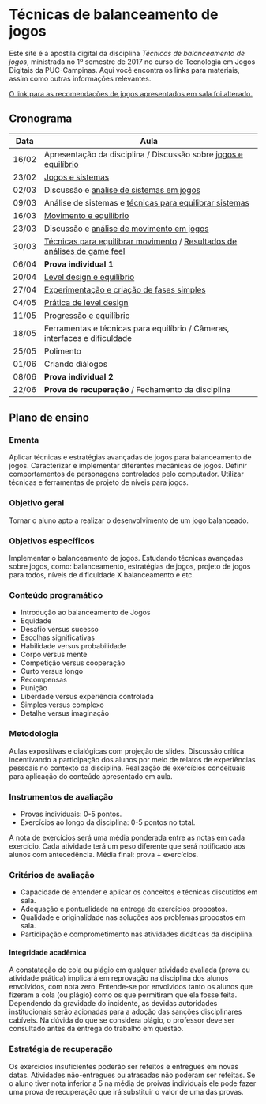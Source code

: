 # Técnicas de balanceamento de jogos

Este site é a apostila digital da disciplina *Técnicas de balanceamento de jogos*, ministrada no 1º semestre de 2017 no curso de Tecnologia em Jogos Digitais da PUC-Campinas. Aqui você encontra os links para materiais, assim como outras informações relevantes.

[O link para as recomendações de jogos apresentados em sala foi alterado.](https://puccjogos.github.io/recomendacoes-enric/)

## Cronograma

Data  | Aula
----- | ----
16/02 | Apresentação da disciplina / Discussão sobre [jogos e equilíbrio](aulas/jogos-e-equilibrio.md)
23/02 | [Jogos e sistemas](aulas/jogos-e-sistemas.md)
02/03 | Discussão e [análise de sistemas em jogos](aulas/analise-sistemas.md)
09/03 | Análise de sistemas e [técnicas para equilibrar sistemas](aulas/tecnicas-sistemas.md)
16/03 | [Movimento e equilíbrio](aulas/movimento-equilibrio.md)
23/03 | Discussão e [análise de movimento em jogos](aulas/analise-movimento.md)
30/03 | [Técnicas para equilibrar movimento](aulas/tecnicas-movimento.md) / [Resultados de análises de game feel](materiais/AnaliseGameFeel/index.html)
06/04 | **Prova individual 1**
20/04 | [Level design e equilíbrio](aulas/level-design-equilibrio.md)
27/04 | [Experimentação e criação de fases simples](https://github.com/puccjogos/plataforma-2D)
04/05 | [Prática de level design](aulas/pratica-level-design.md)
11/05 | [Progressão e equilíbrio](materiais/Progressao.zip)
18/05 | Ferramentas e técnicas para equilíbrio / Câmeras, interfaces e dificuldade |
25/05 | Polimento
01/06 | Criando diálogos
08/06 | **Prova individual 2**
22/06 | **Prova de recuperação** / Fechamento da disciplina

## Plano de ensino

### Ementa

Aplicar técnicas e estratégias avançadas de jogos para balanceamento de jogos. Caracterizar e implementar diferentes mecânicas de jogos. Definir comportamentos de personagens controlados pelo computador. Utilizar técnicas e ferramentas de projeto de níveis para jogos.

### Objetivo geral

Tornar o aluno apto a realizar o desenvolvimento de um jogo balanceado.

### Objetivos específicos

Implementar o balanceamento de jogos. Estudando técnicas avançadas sobre jogos, como: balanceamento, estratégias de jogos, projeto de jogos para todos, níveis de dificuldade X balanceamento e etc.

### Conteúdo programático

- Introdução ao balanceamento de Jogos
- Equidade
- Desafio versus sucesso
- Escolhas significativas
- Habilidade versus probabilidade
- Corpo versus mente
- Competição versus cooperação
- Curto versus longo
- Recompensas
- Punição
- Liberdade versus experiência controlada
- Simples versus complexo
- Detalhe versus imaginação

### Metodologia

Aulas expositivas e dialógicas com projeção de slides. Discussão crítica incentivando a participação dos alunos por meio de relatos de experiências pessoais no contexto da disciplina. Realização de exercícios conceituais para aplicação do conteúdo apresentado em aula.

### Instrumentos de avaliação

- Provas individuais: 0-5 pontos.
- Exercícios ao longo da disciplina: 0-5 pontos no total.

A nota de exercícios será uma média ponderada entre as notas em cada exercício. Cada atividade terá um peso diferente que será notificado aos alunos com antecedência. Média final: prova + exercícios.

### Critérios de avaliação

- Capacidade de entender e aplicar os conceitos e técnicas discutidos em sala.
- Adequação e pontualidade na entrega de exercícios propostos.
- Qualidade e originalidade nas soluções aos problemas propostos em sala.
- Participação e comprometimento nas atividades didáticas da disciplina.


#### Integridade acadêmica

A constatação de cola ou plágio em qualquer atividade avaliada (prova ou atividade prática) implicará em reprovação na disciplina dos alunos envolvidos, com nota zero. Entende-se por envolvidos tanto os alunos que fizeram a cola (ou plágio) como os que permitiram que ela fosse feita. Dependendo da gravidade do incidente, as devidas autoridades institucionais serão acionadas para a adoção das sanções disciplinares cabíveis. Na dúvida do que se considera plágio, o professor deve ser consultado antes da entrega do trabalho em questão.

### Estratégia de recuperação

Os exercícios insuficientes poderão ser refeitos e entregues em novas datas. Atividades não-entregues ou atrasadas não poderam ser refeitas. Se o aluno tiver nota inferior a 5 na média de proivas individuais ele pode fazer uma prova de recuperação que irá substituir o valor de uma das provas.
